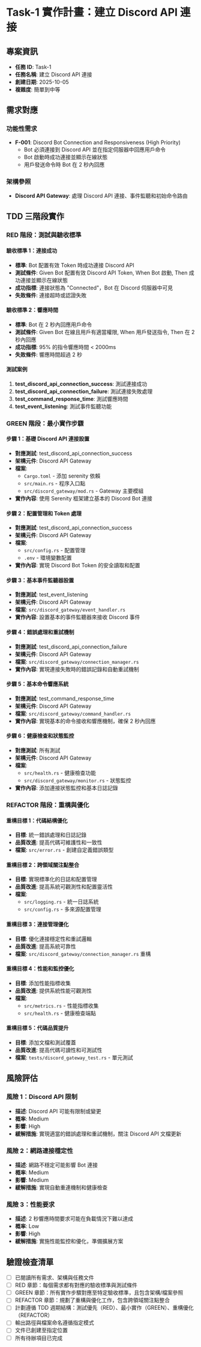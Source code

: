 # Task-1 實作計畫：建立 Discord API 連接

## 專案資訊

- **任務 ID**: Task-1
- **任務名稱**: 建立 Discord API 連接
- **創建日期**: 2025-10-05
- **複雜度**: 簡單到中等

## 需求對應

### 功能性需求
- **F-001**: Discord Bot Connection and Responsiveness (High Priority)
  - Bot 必須連接到 Discord API 並在指定伺服器中回應用戶命令
  - Bot 啟動時成功連接並顯示在線狀態
  - 用戶發送命令時 Bot 在 2 秒內回應

### 架構參照
- **Discord API Gateway**: 處理 Discord API 連接、事件監聽和初始命令路由

## TDD 三階段實作

### RED 階段：測試與驗收標準

#### 驗收標準 1：連接成功
- **標準**: Bot 配置有效 Token 時成功連接 Discord API
- **測試條件**: Given Bot 配置有效 Discord API Token, When Bot 啟動, Then 成功連接並顯示在線狀態
- **成功指標**: 連接狀態為 "Connected"，Bot 在 Discord 伺服器中可見
- **失敗條件**: 連接超時或認證失敗

#### 驗收標準 2：響應時間
- **標準**: Bot 在 2 秒內回應用戶命令
- **測試條件**: Given Bot 在線且用戶有適當權限, When 用戶發送指令, Then 在 2 秒內回應
- **成功指標**: 95% 的指令響應時間 < 2000ms
- **失敗條件**: 響應時間超過 2 秒

#### 測試案例
1. **test_discord_api_connection_success**: 測試連接成功
2. **test_discord_api_connection_failure**: 測試連接失敗處理
3. **test_command_response_time**: 測試響應時間
4. **test_event_listening**: 測試事件監聽功能

### GREEN 階段：最小實作步驟

#### 步驟 1：基礎 Discord API 連接設置
- **對應測試**: test_discord_api_connection_success
- **架構元件**: Discord API Gateway
- **檔案**:
  - `Cargo.toml` - 添加 serenity 依賴
  - `src/main.rs` - 程序入口點
  - `src/discord_gateway/mod.rs` - Gateway 主要模組
- **實作內容**: 使用 Serenity 框架建立基本的 Discord Bot 連接

#### 步驟 2：配置管理和 Token 處理
- **對應測試**: test_discord_api_connection_success
- **架構元件**: Discord API Gateway
- **檔案**:
  - `src/config.rs` - 配置管理
  - `.env` - 環境變數配置
- **實作內容**: 實現 Discord Bot Token 的安全讀取和配置

#### 步驟 3：基本事件監聽器設置
- **對應測試**: test_event_listening
- **架構元件**: Discord API Gateway
- **檔案**: `src/discord_gateway/event_handler.rs`
- **實作內容**: 設置基本的事件監聽器來接收 Discord 事件

#### 步驟 4：錯誤處理和重試機制
- **對應測試**: test_discord_api_connection_failure
- **架構元件**: Discord API Gateway
- **檔案**: `src/discord_gateway/connection_manager.rs`
- **實作內容**: 實現連接失敗時的錯誤記錄和自動重試機制

#### 步驟 5：基本命令響應系統
- **對應測試**: test_command_response_time
- **架構元件**: Discord API Gateway
- **檔案**: `src/discord_gateway/command_handler.rs`
- **實作內容**: 實現基本的命令接收和響應機制，確保 2 秒內回應

#### 步驟 6：健康檢查和狀態監控
- **對應測試**: 所有測試
- **架構元件**: Discord API Gateway
- **檔案**:
  - `src/health.rs` - 健康檢查功能
  - `src/discord_gateway/monitor.rs` - 狀態監控
- **實作內容**: 添加連接狀態監控和基本日誌記錄

### REFACTOR 階段：重構與優化

#### 重構目標 1：代碼結構優化
- **目標**: 統一錯誤處理和日誌記錄
- **品質改進**: 提高代碼可維護性和一致性
- **檔案**: `src/error.rs` - 創建自定義錯誤類型

#### 重構目標 2：跨領域關注點整合
- **目標**: 實現標準化的日誌和配置管理
- **品質改進**: 提高系統可觀測性和配置靈活性
- **檔案**:
  - `src/logging.rs` - 統一日誌系統
  - `src/config.rs` - 多來源配置管理

#### 重構目標 3：連接管理優化
- **目標**: 優化連接穩定性和重試邏輯
- **品質改進**: 提高系統可靠性
- **檔案**: `src/discord_gateway/connection_manager.rs` 重構

#### 重構目標 4：性能和監控優化
- **目標**: 添加性能指標收集
- **品質改進**: 提供系統性能可觀測性
- **檔案**:
  - `src/metrics.rs` - 性能指標收集
  - `src/health.rs` - 健康檢查端點

#### 重構目標 5：代碼品質提升
- **目標**: 添加文檔和測試覆蓋
- **品質改進**: 提高代碼可讀性和可測試性
- **檔案**: `tests/discord_gateway_test.rs` - 單元測試

## 風險評估

### 風險 1：Discord API 限制
- **描述**: Discord API 可能有限制或變更
- **概率**: Medium
- **影響**: High
- **緩解措施**: 實現適當的錯誤處理和重試機制，關注 Discord API 文檔更新

### 風險 2：網路連接穩定性
- **描述**: 網路不穩定可能影響 Bot 連接
- **概率**: Medium
- **影響**: Medium
- **緩解措施**: 實現自動重連機制和健康檢查

### 風險 3：性能要求
- **描述**: 2 秒響應時間要求可能在負載情況下難以達成
- **概率**: Low
- **影響**: High
- **緩解措施**: 實施性能監控和優化，準備擴展方案

## 驗證檢查清單

- [ ] 已閱讀所有需求、架構與任務文件
- [ ] RED 章節：每個需求都有對應的驗收標準與測試條件
- [ ] GREEN 章節：所有實作步驟對應至特定驗收標準，且包含架構/檔案參照
- [ ] REFACTOR 章節：規劃了重構與優化工作，包含跨領域關注點整合
- [ ] 計劃遵循 TDD 週期結構：測試優先（RED）、最小實作（GREEN）、重構優化（REFACTOR）
- [ ] 輸出路徑與檔案命名遵循指定模式
- [ ] 文件已創建至指定位置
- [ ] 所有待辦項目已完成